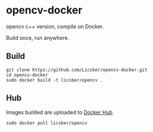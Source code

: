 # opencv-docker

opencv c++ version, compile on Docker.

Build once, run anywhere.

## Build

```
git clone https://github.com/Licsber/opencv-docker.git
cd opencv-docker
sudo docker build -t licsber/opencv .
```

## Hub

Images builded are uploaded to [Docker Hub](https://hub.docker.com/r/licsber/opencv).

```
sudo docker pull licsber/opencv
```

